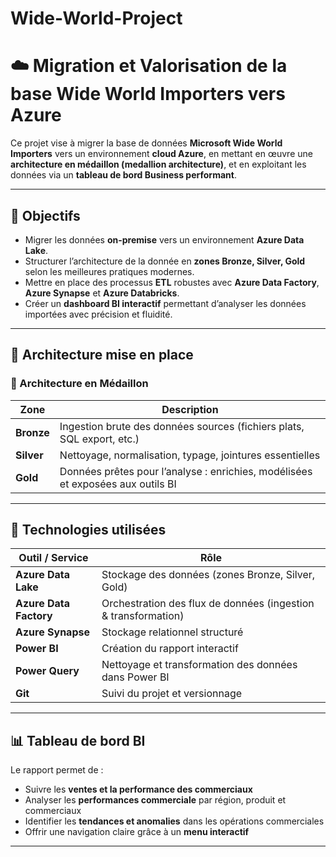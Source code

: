 # Wide-World-Project
# ☁️ Migration et Valorisation de la base Wide World Importers vers Azure

Ce projet vise à migrer la base de données **Microsoft Wide World Importers** vers un environnement **cloud Azure**, en mettant en œuvre une **architecture en médaillon (medallion architecture)**, et en exploitant les données via un **tableau de bord Business performant**.

---

## 🚀 Objectifs

- Migrer les données **on-premise** vers un environnement **Azure Data Lake**.
- Structurer l’architecture de la donnée en **zones Bronze, Silver, Gold** selon les meilleures pratiques modernes.
- Mettre en place des processus **ETL** robustes avec **Azure Data Factory**, **Azure Synapse** et **Azure Databricks**.
- Créer un **dashboard BI interactif** permettant d’analyser les données importées avec précision et fluidité.

---

## 🧱 Architecture mise en place

### 🔹 Architecture en Médaillon

| Zone    | Description                                                                 |
|---------|-----------------------------------------------------------------------------|
| **Bronze** | Ingestion brute des données sources (fichiers plats, SQL export, etc.)         |
| **Silver** | Nettoyage, normalisation, typage, jointures essentielles                      |
| **Gold**   | Données prêtes pour l’analyse : enrichies, modélisées et exposées aux outils BI |

---

## 🧰 Technologies utilisées

| Outil / Service           | Rôle                                                        |
|---------------------------|-------------------------------------------------------------|
| **Azure Data Lake**       | Stockage des données (zones Bronze, Silver, Gold)           |
| **Azure Data Factory**    | Orchestration des flux de données (ingestion & transformation) |
| **Azure Synapse**         | Stockage relationnel structuré                              |
| **Power BI**              | Création du rapport interactif                              |
| **Power Query**           | Nettoyage et transformation des données dans Power BI       |
| **Git**                   | Suivi du projet et versionnage                              |

---

## 📊 Tableau de bord BI

Le rapport permet de :

- Suivre les **ventes et la performance des commerciaux**
- Analyser les **performances commerciale** par région, produit et commerciaux
- Identifier les **tendances et anomalies** dans les opérations commerciales
- Offrir une navigation claire grâce à un **menu interactif**

---
